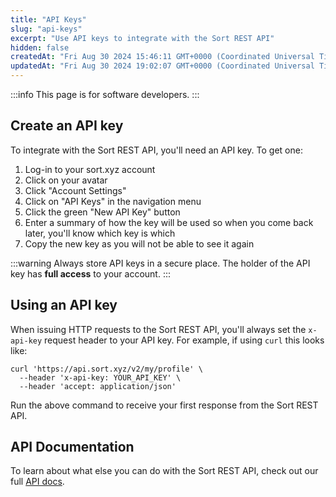 ```yaml
---
title: "API Keys"
slug: "api-keys"
excerpt: "Use API keys to integrate with the Sort REST API"
hidden: false
createdAt: "Fri Aug 30 2024 15:46:11 GMT+0000 (Coordinated Universal Time)"
updatedAt: "Fri Aug 30 2024 19:02:07 GMT+0000 (Coordinated Universal Time)"
---
```

:::info
This page is for software developers.
:::

## Create an API key

To integrate with the Sort REST API, you'll need an API key. To get one:

1. Log-in to your sort.xyz account
2. Click on your avatar
3. Click "Account Settings"
4. Click on "API Keys" in the navigation menu
5. Click the green "New API Key" button
6. Enter a summary of how the key will be used so when you come back later, you'll know which key is which
7. Copy the new key as you will not be able to see it again

:::warning
Always store API keys in a secure place. The holder of the API key has **full access** to your account.
:::

## Using an API key

When issuing HTTP requests to the Sort REST API, you'll always set the `x-api-key` request header to your API key. For example, if using `curl` this looks like:

```shell
curl 'https://api.sort.xyz/v2/my/profile' \
  --header 'x-api-key: YOUR_API_KEY' \
  --header 'accept: application/json'
```

Run the above command to receive your first response from the Sort REST API.

## API Documentation

To learn about what else you can do with the Sort REST API, check out our full [API docs](https://api.sort.xyz/docs).
